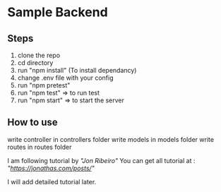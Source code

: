 # Sample Backend

## Steps
1) clone the repo
2) cd directory
3) run "npm install" (To install dependancy)
4) change .env file with your config
5) run "npm pretest"
6) run "npm test" => to run test
7) run "npm start" => to start the server

## How to use
write controller in controllers folder
write models in models folder
write routes in routes folder


I am following tutorial by *"Jon Ribeiro"*
You can get all tutorial at : *"https://jonathas.com/posts/"*

I will add detailed tutorial later.